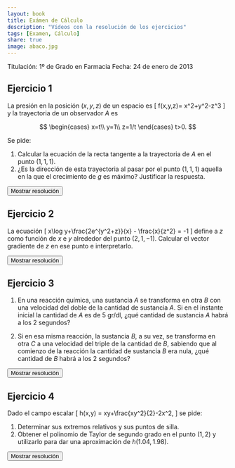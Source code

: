 ```yaml
---
layout: book
title: Exámen de Cálculo
description: "Vídeos con la resolución de los ejercicios"
tags: [Examen, Cálculo]
share: true
image: abaco.jpg
---
```


Titulación: 1º de Grado en Farmacia
Fecha: 24 de enero de 2013 

## Ejercicio 1
La presión en la posición $(x,y,z)$ de un espacio es 
\[
f(x,y,z)= x^2+y^2-z^3
\]
y la trayectoria de un observador $A$ es 

$$
\begin{cases}
x=t\\
y=1\\
z=1/t
\end{cases}
t>0.
$$

Se pide:

1. Calcular la ecuación de la recta tangente a la trayectoria de $A$ en el punto $(1,1,1)$.
2. ¿Es la dirección de esta trayectoria al pasar por el punto $(1,1,1)$ aquella en la que el crecimiento de $g$ es máximo? Justificar la respuesta. 

<div><button class="answer">Mostrar resolución</button></div>

<p id="respuesta" style="display: none">
<iframe width="640" height="360" src="//www.youtube.com/embed/sD8EuO2YU7k" frameborder="0" allowfullscreen></iframe>
</p>

## Ejercicio 2
La ecuación 
\[
x\log y+\frac{2e^{y^2+z}}{x} - \frac{x}{z^2} = -1
\] 
define a $z$ como función de $x$ e $y$ alrededor del punto $(2,1,-1)$. Calcular el vector gradiente de $z$ en ese punto e interpretarlo.

<div><button class="answer">Mostrar resolución</button></div>

<p id="respuesta" style="display: none">
<iframe width="640" height="360" src="//www.youtube.com/embed/T4YMY06fWbA" frameborder="0" allowfullscreen></iframe>
</p>

## Ejercicio 3

1. En una reacción química, una sustancia $A$ se transforma en otra $B$ con una velocidad del doble de la cantidad de sustancia $A$. Si en el instante inicial la cantidad de $A$ es de $5$ gr/dl, ¿qué cantidad de sustancia $A$ habrá a los 2 segundos? 

2. Si en esa misma reacción, la sustancia $B$, a su vez, se transforma en otra $C$ a una velocidad del triple de la cantidad de $B$, sabiendo que al comienzo de la reacción la cantidad de sustancia $B$ era nula, ¿qué cantidad de $B$ habrá a los 2 segundos?

<div><button class="answer">Mostrar resolución</button></div>

<p id="respuesta" style="display: none">
<iframe width="640" height="360" src="//www.youtube.com/embed/4a1V7vlDwIk" frameborder="0" allowfullscreen></iframe>
</p>

## Ejercicio 4
Dado el campo escalar
\[
h(x,y) = xy+\frac{xy^2}{2}-2x^2,
\]
se pide:

1. Determinar sus extremos relativos y sus puntos de silla.
2. Obtener el polinomio de Taylor de segundo grado en el punto $(1,2)$ y utilizarlo para dar una aproximación de $h(1.04,\,1.98)$.

<div><button class="answer">Mostrar resolución</button></div>

<p id="respuesta" style="display: none">
<iframe width="640" height="360" src="//www.youtube.com/embed/xyGiBob14YU" frameborder="0" allowfullscreen></iframe>
</p>
